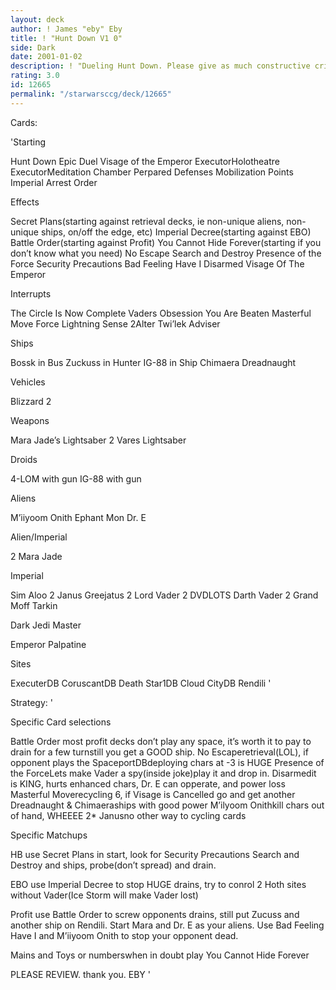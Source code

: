 ```yaml
---
layout: deck
author: ! James "eby" Eby
title: ! "Hunt Down V1 0"
side: Dark
date: 2001-01-02
description: ! "Dueling Hunt Down. Please give as much constructive critisism as possible. PLS note this deck will undergo many changes with RF2."
rating: 3.0
id: 12665
permalink: "/starwarsccg/deck/12665"
---
```

Cards: 

'Starting

Hunt Down
Epic Duel
Visage of the Emperor
ExecutorHolotheatre
ExecutorMeditation Chamber
Perpared Defenses
Mobilization Points
Imperial Arrest Order

Effects

Secret Plans(starting against retrieval decks, ie non-unique aliens, non-unique ships, on/off the edge, etc)
Imperial Decree(starting against EBO)
Battle Order(starting against Profit)
You Cannot Hide Forever(starting if you don’t know what you need)
No Escape
Search and Destroy
Presence of the Force
Security Precautions
Bad Feeling Have I
Disarmed
Visage Of The Emperor

Interrupts

The Circle Is Now Complete
Vaders Obsession
You Are Beaten
Masterful Move
Force Lightning
Sense
2Alter
Twi’lek Adviser

Ships

Bossk in Bus
Zuckuss in Hunter
IG-88 in Ship
Chimaera
Dreadnaught

Vehicles

Blizzard 2

Weapons

Mara Jade’s Lightsaber
2 Vares Lightsaber

Droids

4-LOM with gun
IG-88 with gun

Aliens

M’iiyoom Onith
Ephant Mon
Dr. E

Alien/Imperial

2 Mara Jade

Imperial

Sim Aloo
2 Janus Greejatus
2 Lord Vader
2 DVDLOTS
Darth Vader
2 Grand Moff Tarkin

Dark Jedi Master

Emperor Palpatine

Sites

ExecuterDB
CoruscantDB
Death Star1DB
Cloud CityDB
Rendili '

Strategy: '

Specific Card selections

Battle Order most profit decks don’t play any space, it’s worth it to pay to drain for a few turnstill you get a GOOD ship.
No Escaperetrieval(LOL), if opponent plays the  SpaceportDBdeploying chars at -3 is HUGE
Presence of the ForceLets make Vader a spy(inside joke)play it and drop in.
Disarmedit is KING, hurts enhanced chars, Dr. E can opperate, and power loss
Masterful Moverecycling 6, if Visage is Cancelled go and get another
Dreadnaught & Chimaeraships with good power
M’ilyoom Onithkill chars out of hand, WHEEEE
2* Janusno other way to cycling cards

Specific Matchups

HB use Secret Plans in start, look for Security Precautions Search and Destroy and ships, probe(don’t spread) and drain.

EBO use Imperial Decree to stop HUGE drains, try to conrol 2 Hoth sites without Vader(Ice Storm will make Vader lost)

Profit use Battle Order to screw opponents drains, still put Zucuss and another ship on Rendili. Start Mara and Dr. E as your aliens. Use Bad Feeling Have I and M’iiyoom Onith to stop your opponent dead.

Mains and Toys or numberswhen in doubt play You Cannot Hide Forever

PLEASE REVIEW. thank you.
EBY
'
